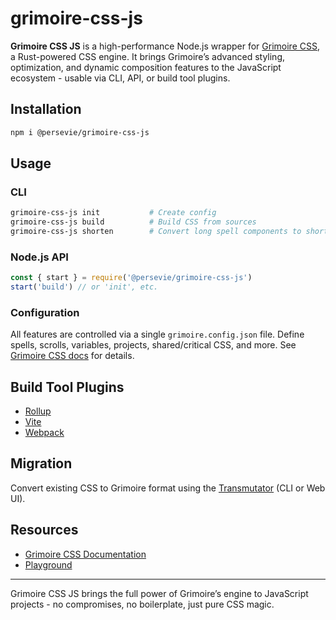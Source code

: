 # grimoire-css-js

**Grimoire CSS JS** is a high-performance Node.js wrapper for [Grimoire CSS](https://github.com/persevie/grimoire-css), a Rust-powered CSS engine. It brings Grimoire’s advanced styling, optimization, and dynamic composition features to the JavaScript ecosystem - usable via CLI, API, or build tool plugins.

## Installation

```bash
npm i @persevie/grimoire-css-js
```

## Usage

### CLI

```bash
grimoire-css-js init           # Create config
grimoire-css-js build          # Build CSS from sources
grimoire-css-js shorten        # Convert long spell components to shorthands
```

### Node.js API

```js
const { start } = require('@persevie/grimoire-css-js')
start('build') // or 'init', etc.
```

### Configuration

All features are controlled via a single `grimoire.config.json` file. Define spells, scrolls, variables, projects, shared/critical CSS, and more. See [Grimoire CSS docs](https://github.com/persevie/grimoire-css#configuration) for details.

## Build Tool Plugins

- [Rollup](./plugins/grimoire-css-js-rollup)
- [Vite](./plugins/grimoire-css-js-vite)
- [Webpack](./plugins/grimoire-css-js-webpack)

## Migration

Convert existing CSS to Grimoire format using the [Transmutator](https://github.com/persevie/grimoire-css-transmutator) (CLI or Web UI).

## Resources

- [Grimoire CSS Documentation](https://github.com/persevie/grimoire-css)
- [Playground](https://grimoirecss.com/playground)

---

Grimoire CSS JS brings the full power of Grimoire’s engine to JavaScript projects - no compromises, no boilerplate, just pure CSS magic.
